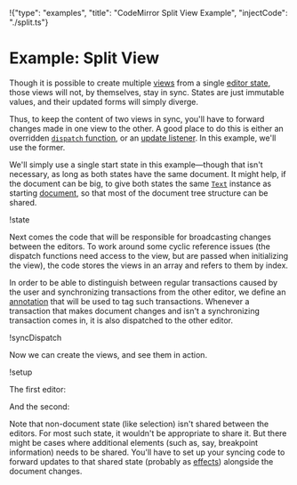 !{"type": "examples", "title": "CodeMirror Split View Example", "injectCode": "./split.ts"}

# Example: Split View

Though it is possible to create multiple [views](##view.EditorView)
from a single [editor state](##state.EditorState), those views will
not, by themselves, stay in sync. States are just immutable values,
and their updated forms will simply diverge.

Thus, to keep the content of two views in sync, you'll have to forward
changes made in one view to the other. A good place to do this is
either an overridden [`dispatch`
function](##view.EditorView.constructor^config.dispatch), or an
[update listener](##view.EditorView^updateListener). In this example,
we'll use the former.

We'll simply use a single start state in this example—though that
isn't necessary, as long as both states have the same document. It
might help, if the document can be big, to give both states the same
[`Text`](##text.Text) instance as starting
[document](##state.EditorStateConfig.doc), so that most of the
document tree structure can be shared.

!state

Next comes the code that will be responsible for broadcasting changes
between the editors. To work around some cyclic reference issues (the
dispatch functions need access to the view, but are passed when
initializing the view), the code stores the views in an array and
refers to them by index.

In order to be able to distinguish between regular transactions caused
by the user and synchronizing transactions from the other editor, we
define an [annotation](##state.Annotation) that will be used to tag
such transactions. Whenever a transaction that makes document changes
and isn't a synchronizing transaction comes in, it is also dispatched
to the other editor.

!syncDispatch

Now we can create the views, and see them in action.

!setup

The first editor:

<style>
  .cm-editor { height: 100px }
</style>
<div id=editor1></div>

And the second:

<div id=editor2></div>
<script defer src="../../codemirror.js"></script>
<script defer src="split.js"></script>

Note that non-document state (like selection) isn't shared between the
editors. For most such state, it wouldn't be appropriate to share it.
But there might be cases where additional elements (such as, say,
breakpoint information) needs to be shared. You'll have to set up your
syncing code to forward updates to that shared state (probably as
[effects](##state.StateEffect)) alongside the document changes.
